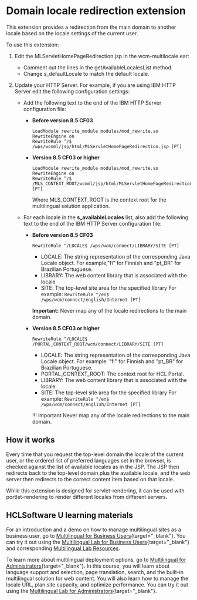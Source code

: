 # Domain locale redirection extension

This extension provides a redirection from the main domain to another locale based on the locale settings of the current user.

To use this extension:

1.  Edit the MLServletHomePageRedirection.jsp in the wcm-multilocale.ear:

    -   Comment out the lines in the getAvailableLocalesList method.
    -   Change s\_defaultLocale to match the default locale.

2.  Update your HTTP Server. For example, if you are using IBM HTTP Server edit the following configuration settings:

    -   Add the following text to the end of the IBM HTTP Server configuration file:

        -   **Before version 8.5 CF03**

            ```
            LoadModule rewrite_module modules/mod_rewrite.so
            RewriteEngine on
            RewriteRule ^/$ /wps/wcmml/jsp/html/MLServletHomePageRedirection.jsp [PT]
            ```

        -   **Version 8.5 CF03 or higher**

            ```
            LoadModule rewrite_module modules/mod_rewrite.so
            RewriteEngine on
            RewriteRule ^/$ /MLS_CONTEXT_ROOT/wcmml/jsp/html/MLServletHomePageRedirection.jsp [PT]
            ```

            Where MLS\_CONTEXT\_ROOT is the context root for the multilingual solution application.

    -   For each locale in the **s\_availableLocales** list, also add the following text to the end of the IBM HTTP Server configuration file:

        -   **Before version 8.5 CF03**

            ```
            RewriteRule ^/LOCALE$ /wps/wcm/connect/LIBRARY/SITE [PT]
            ```

            -   LOCALE: The string representation of the corresponding Java Locale object. For example,"fi" for Finnish and "pt\_BR" for Brazilian Portuguese.
            -   LIBRARY: The web content library that is associated with the locale
            -   SITE: The top-level site area for the specified library
            For example: `RewriteRule ^/en$ /wps/wcm/connect/english/Internet [PT]`

            **Important:** Never map any of the locale redirections to the main domain.

        -   **Version 8.5 CF03 or higher**

            ```
            RewriteRule ^/LOCALE$ /PORTAL_CONTEXT_ROOT/wcm/connect/LIBRARY/SITE [PT]
            ```

            -   LOCALE: The string representation of the corresponding Java Locale object. For example: "fi" for Finnish and "pt\_BR" for Brazilian Portuguese.
            -   PORTAL\_CONTEXT\_ROOT: The context root for HCL Portal.
            -   LIBRARY: The web content library that is associated with the locale
            -   SITE: The top-level site area for the specified library
            For example: `RewriteRule ^/en$ /wps/wcm/connect/english/Internet [PT]`

            !!! important
                Never map any of the locale redirections to the main domain.


## How it works

Every time that you request the top-level domain the locale of the current user, or the ordered list of preferred languages set in the browser, is checked against the list of available locales as in the JSP. The JSP then redirects back to the top-level domain plus the available locale, and the web server then redirects to the correct content item based on that locale.

While this extension is designed for servlet-rendering, it can be used with portlet-rendering to render different locales from different servers.

## HCLSoftware U learning materials

For an introduction and a demo on how to manage multilingual sites as a business user, go to [Multilingual for Business Users](https://hclsoftwareu.hcltechsw.com/component/axs/?view=sso_config&id=3&forward=https%3A%2F%2Fhclsoftwareu.hcltechsw.com%2Fcourses%2Flesson%2F%3Fid%3D2792){target="_blank"}. You can try it out using the [Multilingual Lab for Business Users](https://hclsoftwareu.hcltechsw.com/images/Lc4sMQCcN5uxXmL13gSlsxClNTU3Mjc3NTc4MTc2/DS_Academy/DX/Business_User/HDX-BU-200_Multilingual_Lab.pdf){target="_blank"} and corresponding [Multilingual Lab Resources](https://hclsoftwareu.hcltechsw.com/images/Lc4sMQCcN5uxXmL13gSlsxClNTU3Mjc3NTc4MTc2/DS_Academy/DX/Business_User/HDX-BU-200_Multilingual_Lab_Resources.zip).

To learn more about multilingual deployment options, go to [Multilingual for Administrators](https://hclsoftwareu.hcltechsw.com/component/axs/?view=sso_config&id=3&forward=https%3A%2F%2Fhclsoftwareu.hcltechsw.com%2Fcourses%2Flesson%2F%3Fid%3D3364){target="_blank"}. In this course, you will learn about language support and selection, page translation, search, and the built-in multilingual solution for web content. You will also learn how to manage the locale URL, plan site capacity, and optimize performance. You can try it out using the [Multilingual Lab for Administrators](https://hclsoftwareu.hcltechsw.com/component/axs/?view=sso_config&id=3&forward=https%3A%2F%2Fhclsoftwareu.hcltechsw.com%2Fcourses%2Flesson%2F%3Fid%3D3364){target="_blank"}.
